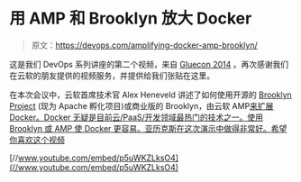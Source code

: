 # 用 AMP 和 Brooklyn 放大 Docker

> 原文：<https://devops.com/amplifying-docker-amp-brooklyn/>

这是我们 DevOps 系列讲座的第二个视频，来自 [Gluecon 2014](http://www.gluecon.com) 。再次感谢我们在云软的朋友提供的视频服务，并提供给我们张贴在这里。

在本次会议中，云软首席技术官 Alex Heneveld 讲述了如何使用开源的 [Brooklyn Project](https://brooklyncentral.github.io/) (现为 Apache 孵化项目)或商业版的 Brooklyn，由云软 AMP[来扩展 Docker。Docker 无疑是目前云/PaaS/开发领域最热门的技术之一。使用 Brooklyn 或 AMP 使 Docker 更容易。亚历克斯在这次演示中做得非常好。希望你喜欢这个视频](http://www.cloudsoftcorp.com/blog/2014/03/amp-for-docker/)

[//www.youtube.com/embed/p5uWKZLksO4](//www.youtube.com/embed/p5uWKZLksO4)